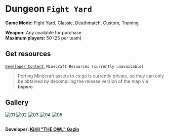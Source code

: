 # Dungeon `Fight Yard`
**Game Mode:** Fight Yard, Classic, Deathmatch, Custom, Training

**Weapon:** Any available for purchase
<br>**Maximum players:** 50 (25 per team)

## Get resources
[`Developer Content`](https://github.com/Redesaile/csgo-developer), `Minecraft Resources (currently unavailable)`

> Porting Minecraft assets to cs:go is currently private, so they can only be obtained by decompiling the release version of the map via **bspsrc**.

## Gallery
![01](https://user-images.githubusercontent.com/90133781/158947457-da8af10e-9d4d-42f2-8e94-a857fac0ba6b.png)
![02](https://user-images.githubusercontent.com/90133781/158947438-ce032e42-b41d-42c5-b454-86fab2964f93.png)
![03](https://user-images.githubusercontent.com/90133781/158947472-26e15e48-502b-4eaa-a087-3ce20987a11e.png)
![04](https://user-images.githubusercontent.com/90133781/158947499-22ddd222-e6db-4be0-af1b-78f37dbd0255.png)
![05](https://user-images.githubusercontent.com/90133781/159134129-79496ece-5b18-4685-aad3-fd6674bd6a2a.png)

##
**Developer: [Kirill "THE OWL" Gazin](https://github.com/redesaile)**
